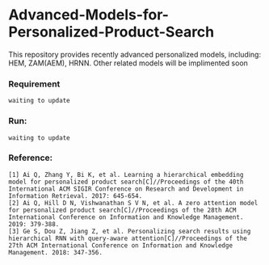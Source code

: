 # Advanced-Models-for-Personalized-Product-Search
This repository provides recently advanced personalized models, including: HEM, ZAM(AEM), HRNN. 
Other related models will be implimented soon

### Requirement ###
    waiting to update

### Run: ###
    waiting to update

### Reference: ###
    [1] Ai Q, Zhang Y, Bi K, et al. Learning a hierarchical embedding model for personalized product search[C]//Proceedings of the 40th International ACM SIGIR Conference on Research and Development in Information Retrieval. 2017: 645-654.
    [2] Ai Q, Hill D N, Vishwanathan S V N, et al. A zero attention model for personalized product search[C]//Proceedings of the 28th ACM International Conference on Information and Knowledge Management. 2019: 379-388.
    [3] Ge S, Dou Z, Jiang Z, et al. Personalizing search results using hierarchical RNN with query-aware attention[C]//Proceedings of the 27th ACM International Conference on Information and Knowledge Management. 2018: 347-356.
